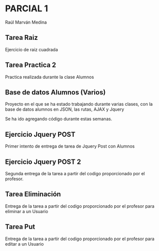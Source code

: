 # PARCIAL 1

Raúl Marván Medina

## Tarea Raiz
Ejercicio de raiz cuadrada

## Tarea Practica 2
Practica realizada durante la clase Alumnos

## Base de datos Alumnos (Varios)
Proyecto en el que se ha estado trabajando durante varias clases, con la base de datos alumnos en JSON, las rutas, AJAX y Jquery

Se ha ido agregando código durante estas semanas.

## Ejercicio Jquery POST
Primer intento de entrega de tarea de Jquery Post con Alumnos

## Ejercicio Jquery POST 2
Segunda entrega de la tarea a partir del codigo proporcionado por el profesor.

## Tarea Eliminación
Entrega de la tarea a partir del codigo proporcionado por el profesor para eliminar a un Usuario

## Tarea Put
Entrega de la tarea a partir del codigo proporcionado por el profesor para editar a un Usuario
